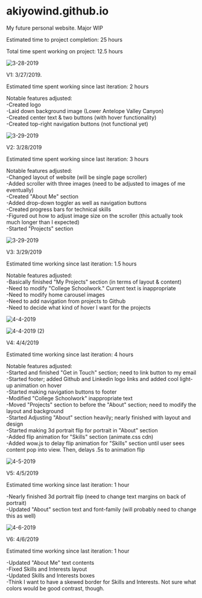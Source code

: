 # akiyowind.github.io
My future personal website. Major WIP

Estimated time to project completion: 25 hours

Total time spent working on project: 12.5 hours

![3-28-2019](https://user-images.githubusercontent.com/14877762/55217822-ac20a480-51bd-11e9-81b3-9a9b4c22fab9.png)

V1: 3/27/2019.

Estimated time spent working since last iteration: 2 hours

Notable features adjusted:  
-Created logo  
-Laid down background image (Lower Antelope Valley Canyon)  
-Created center text & two buttons (with hover functionality)  
-Created top-right navigation buttons (not functional yet)  


![3-29-2019](https://user-images.githubusercontent.com/14877762/55218013-1afdfd80-51be-11e9-88e7-195d3a4eda2a.png)

V2: 3/28/2019

Estimated time spent working since last iteration: 3 hours

Notable features adjusted:  
-Changed layout of website (will be single page scroller)  
-Added scroller with three images (need to be adjusted to images of me eventually)  
-Created "About Me" section  
-Added drop-down toggler as well as navigation buttons  
-Created progress bars for technical skills  
-Figured out how to adjust image size on the scroller (this actually took much longer than I expected)  
-Started "Projects" section  

![3-29-2019](https://user-images.githubusercontent.com/14877762/55273860-09842680-528e-11e9-9e89-84e0c600ea4b.png)

V3: 3/29/2019

Estimated time working since last iteration: 1.5 hours

Notable features adjusted:  
-Basically finished "My Projects" section (in terms of layout & content)  
-Need to modify "College Schoolwork." Current text is inappropriate  
-Need to modify home carousel images  
-Need to add navigation from projects to Github  
-Need to decide what kind of hover I want for the projects  

![4-4-2019](https://user-images.githubusercontent.com/14877762/55649841-f646ee80-5798-11e9-919e-786cda4ce123.PNG)

![4-4-2019 (2)](https://user-images.githubusercontent.com/14877762/55649857-fe9f2980-5798-11e9-893e-5b4a87f5b9a9.PNG)

V4: 4/4/2019

Estimated time working since last iteration: 4 hours

Notable features adjusted:  
-Started and finished "Get in Touch" section; need to link button to my email  
-Started footer; added Github and Linkedin logo links and added cool light-up animation on hover  
-Started making navigation buttons to footer  
-Modified "College Schoolwork" inappropriate text  
-Moved "Projects" section to before the "About" section; need to modify the layout and background  
-Started Adjusting "About" section heavily; nearly finished with layout and design  
-Started making 3d portrait flip for portrait in "About" section  
-Added flip animation for "Skills" section (animate.css cdn)  
-Added wow.js to delay flip animation for "Skills" section until user sees content pop into view. Then, delays .5s to animation flip

![4-5-2019](https://user-images.githubusercontent.com/14877762/55664606-74c97d80-57e5-11e9-8135-062fe62480b0.PNG)

V5: 4/5/2019

Estimated time working since last iteration: 1 hour  

-Nearly finished 3d portrait flip (need to change text margins on back of portrait)  
-Updated "About" section text and font-family (will probably need to change this as well)  

![4-6-2019](https://user-images.githubusercontent.com/14877762/55679311-13c1a880-58be-11e9-8825-7d65951797d5.PNG)

V6: 4/6/2019

Estimated time working since last iteration: 1 hour  

-Updated "About Me" text contents  
-Fixed Skills and Interests layout  
-Updated Skills and Interests boxes  
-Think I want to have a skewed border for Skills and Interests. Not sure what colors would be good contrast, though.



